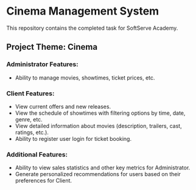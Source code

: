 # Cinema Management System
This repository contains the completed task for SoftServe Academy.

## Project Theme: Cinema

### Administrator Features:
- Ability to manage movies, showtimes, ticket prices, etc.

### Client Features:
- View current offers and new releases.
- View the schedule of showtimes with filtering options by time, date, genre, etc.
- View detailed information about movies (description, trailers, cast, ratings, etc.).
- Ability to register user login for ticket booking.

### Additional Features:
- Ability to view sales statistics and other key metrics for Administrator.
- Generate personalized recommendations for users based on their preferences for Client.
